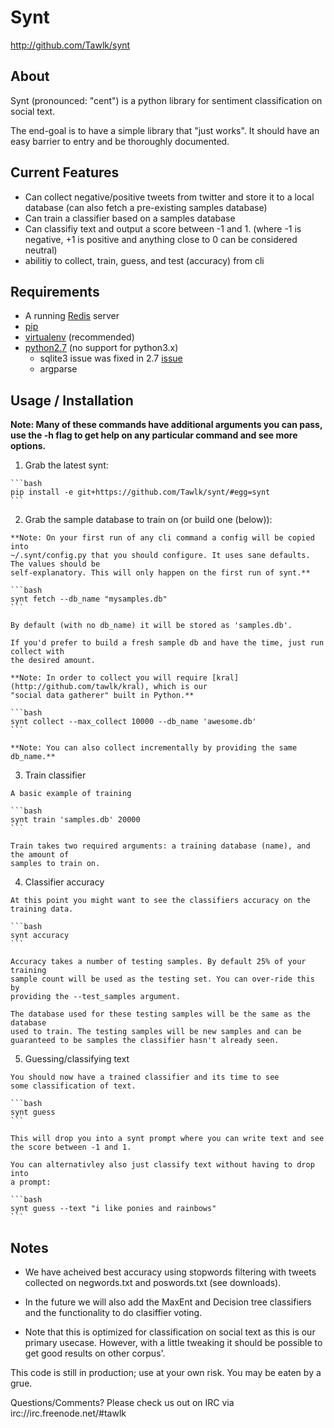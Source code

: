 # Synt #

  <http://github.com/Tawlk/synt>

## About ##

  Synt (pronounced: "cent") is a python library for sentiment
  classification on social text.

  The end-goal is to have a simple library that "just works". It should
  have an easy barrier to entry and be thoroughly documented.


## Current Features ##

  * Can collect negative/positive tweets from twitter and store it to a local
    database (can also fetch a pre-existing samples database)
  * Can train a classifier based on a samples database
  * Can classifiy text and output a score between -1 and 1. (where -1 is
    negative, +1 is positive and anything close to 0 can be considered neutral)
  * abilitiy to collect, train, guess, and test (accuracy) from cli


## Requirements ##

  * A running [Redis](http://redis.io) server
  * [pip](http://www.pip-installer.org/en/latest/index.html)
  * [virtualenv](http://www.virtualenv.org/en/latest/index.html) (recommended)
  * [python2.7](http://www.python.org/getit/releases/2.7/) (no support for
    python3.x)
    * sqlite3 issue was fixed in 2.7 [issue](http://code.google.com/p/pysqlite/source/detail?r=9e3fa82223b89ca4e7f9eadedc1297ab5c3eebd9)
    * argparse


## Usage / Installation ##

**Note: Many of these commands have additional arguments you can pass, use
the -h flag to get help on any particular command and see more options.**

  1. Grab the latest synt:

    ```bash
    pip install -e git+https://github.com/Tawlk/synt/#egg=synt
    ```

  2. Grab the sample database to train on (or build one (below)):

    **Note: On your first run of any cli command a config will be copied into
    ~/.synt/config.py that you should configure. It uses sane defaults. The values should be
    self-explanatory. This will only happen on the first run of synt.**

    ```bash
    synt fetch --db_name "mysamples.db"
    ```

    By default (with no db_name) it will be stored as 'samples.db'.

    If you'd prefer to build a fresh sample db and have the time, just run collect with
    the desired amount.

    **Note: In order to collect you will require [kral](http://github.com/tawlk/kral), which is our
    "social data gatherer" built in Python.**

    ```bash
    synt collect --max_collect 10000 --db_name 'awesome.db'
    ```

    **Note: You can also collect incrementally by providing the same db_name.**


  3. Train classifier

    A basic example of training

    ```bash
    synt train 'samples.db' 20000
    ```

    Train takes two required arguments: a training database (name), and the amount of
    samples to train on.


  4. Classifier accuracy

    At this point you might want to see the classifiers accuracy on the
    training data.

    ```bash
    synt accuracy
    ```

    Accuracy takes a number of testing samples. By default 25% of your training
    sample count will be used as the testing set. You can over-ride this by
    providing the --test_samples argument.

    The database used for these testing samples will be the same as the database
    used to train. The testing samples will be new samples and can be
    guaranteed to be samples the classifier hasn't already seen.


  5. Guessing/classifying text

    You should now have a trained classifier and its time to see
    some classification of text.

    ```bash
    synt guess
    ```

    This will drop you into a synt prompt where you can write text and see
    the score between -1 and 1.

    You can alternativley also just classify text without having to drop into
    a prompt:

    ```bash
    synt guess --text "i like ponies and rainbows"
    ```


## Notes ##

  * We have acheived best accuracy using stopwords filtering with tweets collected on
    negwords.txt and poswords.txt (see downloads).

  * In the future we will also add the MaxEnt and Decision tree classifiers and
    the functionality to do clasiffier voting.

  * Note that this is optimized for classification on social text as this is our
    primary usecase. However, with a little tweaking it should be possible to
    get good results on other corpus'.

  This code is still in production; use at your own risk. You may be eaten by a grue.

  Questions/Comments? Please check us out on IRC via irc://irc.freenode.net/#tawlk
